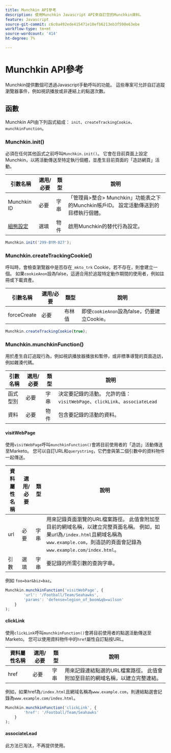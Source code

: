 ```yaml
---
title: Munchkin API參考
description: 使用Munchkin Javascript API來自訂您的Munchkin資料。
feature: Javascript
source-git-commit: c6c0a492ede415471e10efb6213eb3f590e63ebe
workflow-type: tm+mt
source-wordcount: '414'
ht-degree: 7%

---
```



# Munchkin API參考

Munchkin提供數個可透過Javascript手動呼叫的功能。 這些專案可允許自訂追蹤瀏覽器事件，例如視訊播放或非連結上的點選次數。

## 函數

Munchkin API由下列函式組成： `init`、`createTrackingCookie`、`munchkinFunction`。

### Munchkin.init()

必須在任何其他函式之前呼叫`Munchkin.init()`。 它會在目前頁面上設定Munchkin，以將活動傳送至特定執行個體，並產生目前頁面的「造訪網頁」活動。

| 引數名稱 | 選用/必要 | 類型 | 說明 |
| --- | --- | --- | --- |
| Munchkin ID | 必要 | 字串 | 「管理員>整合> Munchkin」功能表之下的Munchkin帳戶ID。 設定活動傳送到的目標執行個體。 |
| [組態設定](configuration.md) | 選填 | 物件 | 啟用Munchkin的替代行為設定。 |

```javascript
Munchkin.init('299-BYM-827');
```

### Munchkin.createTrackingCookie()

呼叫時，會檢查瀏覽器中是否存在`_mkto_trk` Cookie，若不存在，則會建立一個。 如果`cookieAnon`設為false，這適合用於追蹤特定動作期間的使用者，例如註冊或下載資產。

| 引數名稱 | 選用/必要 | 類型 | 說明 |
| --- | --- | --- | --- |
| forceCreate | 必要 | 布林值 | 即使`cookieAnon`設為false，仍要建立Cookie。 |


```javascript
Munchkin.createTrackingCookie(true);
```

### Munchkin.munchkinFunction()

用於產生自訂追蹤行為，例如視訊播放器播放和暫停，或非標準導覽的頁面造訪，例如雜湊代碼。

| 引數名稱 | 選用/必要 | 類型 | 說明 |
| --- | --- | --- | --- |
| 函式型別 | 必要 | 字串 | 決定要記錄的活動。 允許的值： `visitWebPage`、`clickLink`、`associateLead` |
| 資料 | 必要 | 物件 | 包含要記錄的活動的資料。 |

#### visitWebPage

使用`visitWebPage`呼叫`munchkinFunction()`會將目前使用者的「造訪」活動傳送至Marketo。 您可以自訂URL和`querystring`，它們會與第二個引數中的資料物件一起傳送。

| 資料屬性名稱 | 選用/必要 | 類型 | 說明 |
| --- | --- | --- | --- |
| url | 必要 | 字串 | 用來記錄頁面瀏覽的URL檔案路徑。  此值會附加至目前的網域名稱，以建立完整頁面名稱。 例如，如果url為`/index.html`且網域名稱為`www.example.com`，則造訪的頁面會記錄為`www.example.com/index.html`。 |
| 引數 | 選填 | 字串 | 要記錄的所需引數的查詢字串。 |

例如 `foo=bar&biz=baz`。

```javascript
Munchkin.munchkinFunction('visitWebPage', {
        'url': '/Football/Team/Seahawks',
        'params': 'defense=legion_of_boom&qb=wilson'
    }
);
```

#### clickLink

使用`clickLink`呼叫`munchkinFunction()`會將目前使用者的點選活動傳送至Marketo。 您可以使用資料物件中的`href`屬性自訂點按URL。

| 資料屬性名稱 | 選用/必要 | 類型 | 說明 |
| --- | --- | --- | --- |
| href | 必要 | 字串 | 用來記錄連結點選的URL檔案路徑。 此值會附加至目前的網域名稱，以建立完整連結。 |

例如，如果href為`/index.html`且網域名稱為`www.example.com`，則連結點選會記錄為`www.example.com/index.html`。

```javascript
Munchkin.munchkinFunction('clickLink', {
        'href': '/Football/Team/Seahawks'
    }
);
```

#### associateLead

此方法已淘汰，不再提供使用。
